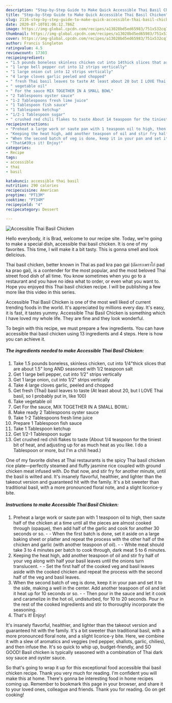 ```yaml
---
description: "Step-by-Step Guide to Make Quick Accessible Thai Basil Chicken"
title: "Step-by-Step Guide to Make Quick Accessible Thai Basil Chicken"
slug: 2116-step-by-step-guide-to-make-quick-accessible-thai-basil-chicken
date: 2020-07-10T01:06:12.786Z
image: https://img-global.cpcdn.com/recipes/a13028bd5ed65983/751x532cq70/accessible-thai-basil-chicken-recipe-main-photo.jpg
thumbnail: https://img-global.cpcdn.com/recipes/a13028bd5ed65983/751x532cq70/accessible-thai-basil-chicken-recipe-main-photo.jpg
cover: https://img-global.cpcdn.com/recipes/a13028bd5ed65983/751x532cq70/accessible-thai-basil-chicken-recipe-main-photo.jpg
author: Francis Singleton
ratingvalue: 4.5
reviewcount: 17303
recipeingredient:
- "1.5 pounds boneless skinless chicken cut into 14thick slices that are about 15 long AND seasoned with 12 teaspoon salt"
- "1 large bell pepper cut into 12 strips vertically"
- "1 large onion cut into 12 strips vertically"
- "4 large cloves garlic peeled and chopped"
- " fresh Thai basil leaves to taste At least about 20 but I LOVE Thai basil so I probably put in like 100"
- " vegetable oil"
- " For the sauce MIX TOGETHER IN A SMALL BOWL"
- "2 Tablespoons oyster sauce"
- "1-2 Tablespoons fresh lime juice"
- "1 Tablespoon fish sauce"
- "1 Tablespoon ketchup"
- "1/2-1 Tablespoon sugar"
- " crushed red chili flakes to taste About 14 teaspoon for the tiniest bit of heat and adjusting up for as much heat as you like I do a Tablespoon or more but Im a chili head"
recipeinstructions:
- "Preheat a large work or saute pan with 1 teaspoon oil to high, then saute half of the chicken at a time until all the pieces are almost cooked through (opaque), then add half of the garlic and cook for another 30 seconds or so.   When the first batch is done, set it aside on a large baking sheet or platter and repeat the process with the other half of the chicken and garlic (with another teaspoon of oil).  White meat should take 3 to 4 minutes per batch to cook through, dark meat 5 to 6 minutes."
- "Keeping the heat high, add another teaspoon of oil and stir fry half of your veg along with half your basil leaves until the onions turn translucent.  Set the first half of the cooked veg and basil leaves aside with the cooked chicken and repeat the process with the second half of the veg and basil leaves."
- "When the second batch of veg is done, keep it in your pan and set it to the side, making a well in the center. Add another teaspoon of oil and let it heat up for 10 seconds or so.  Then pour in the sauce and let it cook and caramelize in the hot oil, undisturbed, for 10 to 20 seconds. Pour in the rest of the cooked ingredients and stir to thoroughly incorporate the seasoning."
- "That&#39;s it! Enjoy!"
categories:
- Recipe
tags:
- accessible
- thai
- basil

katakunci: accessible thai basil 
nutrition: 290 calories
recipecuisine: American
preptime: "PT13M"
cooktime: "PT34M"
recipeyield: "4"
recipecategory: Dessert

---
```



![Accessible Thai Basil Chicken](https://img-global.cpcdn.com/recipes/a13028bd5ed65983/751x532cq70/accessible-thai-basil-chicken-recipe-main-photo.jpg)

Hello everybody, it is Brad, welcome to our recipe site. Today, we're going to make a special dish, accessible thai basil chicken. It is one of my favorites. This time, I will make it a bit tasty. This is gonna smell and look delicious.

Thai basil chicken, better known in Thai as pad kra pao gai (ผัดกระเพราไก่ pad ka prao gai), is a contender for the most popular, and the most beloved Thai street food dish of all time. You know sometimes when you go to a restaurant and you have no idea what to order, or even what you want to. Hope you enjoyed this Thai basil chicken recipe. I will be publishing a few more like this video in this series.

Accessible Thai Basil Chicken is one of the most well liked of current trending foods in the world. It's appreciated by millions every day. It's easy, it is fast, it tastes yummy. Accessible Thai Basil Chicken is something which I have loved my whole life. They are fine and they look wonderful.


To begin with this recipe, we must prepare a few ingredients. You can have accessible thai basil chicken using 13 ingredients and 4 steps. Here is how you can achieve it.

<!--inarticleads1-->

##### The ingredients needed to make Accessible Thai Basil Chicken:

1. Take 1.5 pounds boneless, skinless chicken, cut into 1/4&#34;thick slices that are about 1.5&#34; long AND seasoned with 1/2 teaspoon salt
1. Get 1 large bell pepper, cut into 1/2&#34; strips vertically
1. Get 1 large onion, cut into 1/2&#34; strips vertically
1. Take 4 large cloves garlic, peeled and chopped
1. Get  fresh (Thai) basil leaves to taste (At least about 20, but I LOVE Thai basil, so I probably put in, like 100)
1. Take  vegetable oil
1. Get  For the sauce, MIX TOGETHER IN A SMALL BOWL:
1. Make ready 2 Tablespoons oyster sauce
1. Take 1-2 Tablespoons fresh lime juice
1. Prepare 1 Tablespoon fish sauce
1. Take 1 Tablespoon ketchup
1. Get 1/2-1 Tablespoon sugar
1. Get  crushed red chili flakes to taste (About 1/4 teaspoon for the tiniest bit of heat, and adjusting up for as much heat as you like. I do a Tablespoon or more, but I&#39;m a chili head.)


One of my favorite dishes at Thai restaurants is the spicy Thai basil chicken rice plate—perfectly steamed and fluffy jasmine rice coupled with ground chicken meat infused with. Do that now, and stir fry for another minute, until the basil is wilted and. It&#39;s insanely flavorful, healthier, and lighter than the takeout version and guaranteed hit with the family. It&#39;s a bit sweeter than traditional basil, with a more pronounced floral note, and a slight licorice-y bite. 

<!--inarticleads2-->

##### Instructions to make Accessible Thai Basil Chicken:

1. Preheat a large work or saute pan with 1 teaspoon oil to high, then saute half of the chicken at a time until all the pieces are almost cooked through (opaque), then add half of the garlic and cook for another 30 seconds or so.  -  - When the first batch is done, set it aside on a large baking sheet or platter and repeat the process with the other half of the chicken and garlic (with another teaspoon of oil). -  - White meat should take 3 to 4 minutes per batch to cook through, dark meat 5 to 6 minutes.
1. Keeping the heat high, add another teaspoon of oil and stir fry half of your veg along with half your basil leaves until the onions turn translucent. -  - Set the first half of the cooked veg and basil leaves aside with the cooked chicken and repeat the process with the second half of the veg and basil leaves.
1. When the second batch of veg is done, keep it in your pan and set it to the side, making a well in the center. Add another teaspoon of oil and let it heat up for 10 seconds or so. -  - Then pour in the sauce and let it cook and caramelize in the hot oil, undisturbed, for 10 to 20 seconds. Pour in the rest of the cooked ingredients and stir to thoroughly incorporate the seasoning.
1. That&#39;s it! Enjoy!


It&#39;s insanely flavorful, healthier, and lighter than the takeout version and guaranteed hit with the family. It&#39;s a bit sweeter than traditional basil, with a more pronounced floral note, and a slight licorice-y bite. Here, we combine it with a slew of aromatics and veggies (red pepper, shallots, garlic, chilies), and then infuse the. It&#39;s so quick to whip up, budget-friendly, and SO GOOD! Basil chicken is typically seasoned with a combination of Thai dark soy sauce and oyster sauce. 

So that's going to wrap it up for this exceptional food accessible thai basil chicken recipe. Thank you very much for reading. I'm confident you will make this at home. There's gonna be interesting food in home recipes coming up. Remember to bookmark this page in your browser, and share it to your loved ones, colleague and friends. Thank you for reading. Go on get cooking!
